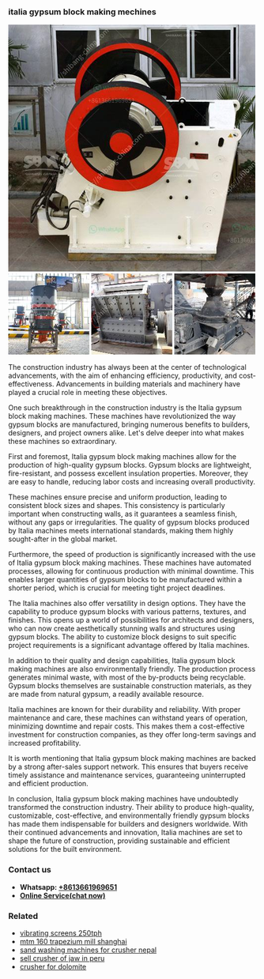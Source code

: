 <h3>italia gypsum block making mechines</h3><img src='1706766824.jpg' alt=''><p>The construction industry has always been at the center of technological advancements, with the aim of enhancing efficiency, productivity, and cost-effectiveness. Advancements in building materials and machinery have played a crucial role in meeting these objectives.</p><p>One such breakthrough in the construction industry is the Italia gypsum block making machines. These machines have revolutionized the way gypsum blocks are manufactured, bringing numerous benefits to builders, designers, and project owners alike. Let's delve deeper into what makes these machines so extraordinary.</p><p>First and foremost, Italia gypsum block making machines allow for the production of high-quality gypsum blocks. Gypsum blocks are lightweight, fire-resistant, and possess excellent insulation properties. Moreover, they are easy to handle, reducing labor costs and increasing overall productivity.</p><p>These machines ensure precise and uniform production, leading to consistent block sizes and shapes. This consistency is particularly important when constructing walls, as it guarantees a seamless finish, without any gaps or irregularities. The quality of gypsum blocks produced by Italia machines meets international standards, making them highly sought-after in the global market.</p><p>Furthermore, the speed of production is significantly increased with the use of Italia gypsum block making machines. These machines have automated processes, allowing for continuous production with minimal downtime. This enables larger quantities of gypsum blocks to be manufactured within a shorter period, which is crucial for meeting tight project deadlines.</p><p>The Italia machines also offer versatility in design options. They have the capability to produce gypsum blocks with various patterns, textures, and finishes. This opens up a world of possibilities for architects and designers, who can now create aesthetically stunning walls and structures using gypsum blocks. The ability to customize block designs to suit specific project requirements is a significant advantage offered by Italia machines.</p><p>In addition to their quality and design capabilities, Italia gypsum block making machines are also environmentally friendly. The production process generates minimal waste, with most of the by-products being recyclable. Gypsum blocks themselves are sustainable construction materials, as they are made from natural gypsum, a readily available resource.</p><p>Italia machines are known for their durability and reliability. With proper maintenance and care, these machines can withstand years of operation, minimizing downtime and repair costs. This makes them a cost-effective investment for construction companies, as they offer long-term savings and increased profitability.</p><p>It is worth mentioning that Italia gypsum block making machines are backed by a strong after-sales support network. This ensures that buyers receive timely assistance and maintenance services, guaranteeing uninterrupted and efficient production.</p><p>In conclusion, Italia gypsum block making machines have undoubtedly transformed the construction industry. Their ability to produce high-quality, customizable, cost-effective, and environmentally friendly gypsum blocks has made them indispensable for builders and designers worldwide. With their continued advancements and innovation, Italia machines are set to shape the future of construction, providing sustainable and efficient solutions for the built environment.</p><h3>Contact us</h3><ul><li><strong>Whatsapp:&nbsp;<a href="https://wa.me/8613661969651">+8613661969651</a></strong></li><li><a href="https://swt.shibang-china.com/?git&amp;zhl&amp;italia gypsum block making mechines"><strong>Online Service(chat now)</strong></a></li></ul><h3>Related</h3><ul><li><a href='vibrating screens 250tph.md'>vibrating screens 250tph</a></li><li><a href='mtm 160 trapezium mill shanghai.md'>mtm 160 trapezium mill shanghai</a></li><li><a href='sand washing machines for crusher nepal.md'>sand washing machines for crusher nepal</a></li><li><a href='sell crusher of jaw in peru.md'>sell crusher of jaw in peru</a></li><li><a href='crusher for dolomite.md'>crusher for dolomite</a></li></ul>